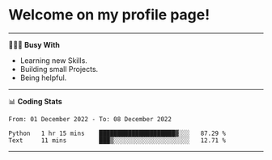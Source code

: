 # Welcome on my profile page!
<!-- print(("dralla"[::-1]+"s").capitalize()) -->

---
👨🏻‍💻 **Busy With**
* Learning new Skills.
* Building small Projects.
* Being helpful.

---
📊 **Coding Stats**
<!--START_SECTION:waka-->

```text
From: 01 December 2022 - To: 08 December 2022

Python   1 hr 15 mins    █████████████████████▓░░░   87.29 %
Text     11 mins         ███▒░░░░░░░░░░░░░░░░░░░░░   12.71 %
```

<!--END_SECTION:waka-->
---
